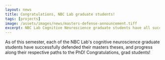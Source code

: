 ```yaml
---
layout: news
title: Congratulations, NBC Lab graduate students!
tags: [projects]
image: /assets/images/news/masters-defense-announcement.tiff
excerpt: NBC Lab Cognitive Neuroscience graduate students have all successfully defended their masters theses!
---
```

As of this semester, each of the NBC Lab's cognitive neuroscience graduate students have successfully defended their masters theses, and progress along their respective paths to the PhD! Congratulations, grad students!
